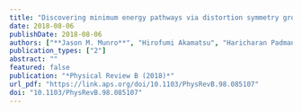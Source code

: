 ```yaml
---
title: "Discovering minimum energy pathways via distortion symmetry groups"
date: 2018-08-06
publishDate: 2018-08-06
authors: ["**Jason M. Munro**", "Hirofumi Akamatsu", "Haricharan Padmanabhan", "Vincent S. Liu", "Yin Shi", "Long-Qing Chen", "Brian K. VanLeeuwen", "Ismaila Dabo", "Venkatraman Gopalan"]
publication_types: ["2"]
abstract: ""
featured: false
publication: "*Physical Review B (2018)*"
url_pdf: "https://link.aps.org/doi/10.1103/PhysRevB.98.085107"
doi: "10.1103/PhysRevB.98.085107"
---
```


